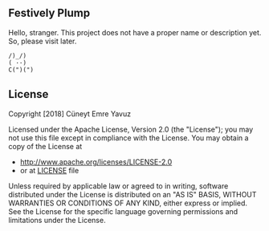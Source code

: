 ## Festively Plump

Hello, stranger. This project does not have a proper name or description yet. So, please visit later.
```
/)_/)
( ··)
C(")(")
```
## License 

Copyright [2018] Cüneyt Emre Yavuz

Licensed under the Apache License, Version 2.0 (the "License");
you may not use this file except in compliance with the License.
You may obtain a copy of the License at

- http://www.apache.org/licenses/LICENSE-2.0
- or at [LICENSE](./LICENSE) file

Unless required by applicable law or agreed to in writing, software
distributed under the License is distributed on an "AS IS" BASIS,
WITHOUT WARRANTIES OR CONDITIONS OF ANY KIND, either express or implied.
See the License for the specific language governing permissions and
limitations under the License.